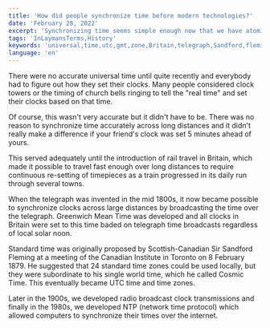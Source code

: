 ```yaml
---
title: 'How did people synchronize time before modern technologies?'
date: 'February 28, 2022'
excerpt: 'Synchronizing time seems simple enough now that we have atomic clocks and internet, but how did we do it before we had these technologies?'
tags: 'InLaymansTerms,History'
keywords: 'universal,time,utc,gmt,zone,Britain,telegraph,Sandford,fleming,radio,broadcast,internet'
language: 'en'
---
```


There were no accurate universal time until quite recently and everybody had to figure out how they set their clocks. Many people considered clock towers or the timing of church bells ringing to tell the "real time" and set their clocks based on that time.

Of course, this wasn't very accurate but it didn't have to be. There was no reason to synchronize time accurately across long distances and it didn't really make a difference if your friend's clock was set 5 minutes ahead of yours.

This served adequately until the introduction of rail travel in Britain, which made it possible to travel fast enough over long distances to require continuous re-setting of timepieces as a train progressed in its daily run through several towns.

When the telegraph was invented in the mid 1800s, it now became possible to synchronize clocks across large distances by broadcasting the time over the telegraph. Greenwich Mean Time was developed and all clocks in Britain were set to this time baded on telegraph time broadcasts regardless of local solar noon.

Standard time was originally proposed by Scottish-Canadian Sir Sandford Fleming at a meeting of the Canadian Institute in Toronto on 8 February 1879. He suggested that 24 standard time zones could be used locally, but they were subordinate to his single world time, which he called Cosmic Time. This eventually became UTC time and time zones.

Later in the 1900s, we developed radio broadcast clock transmissions and finally in the 1980s, we developed NTP (network time protocol) which allowed computers to synchronize their times over the internet.
